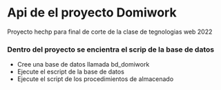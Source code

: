 # Api de el proyecto Domiwork

Proyecto hechp para final de corte de la clase de tegnologias web 2022

### Dentro del proyecto se encientra el scrip de la base de datos

-   Cree una base de datos llamada bd_domiwork
-   Ejecute el escript de la base de datos
-   Ejecute el script de los procedimientos de almacenado
